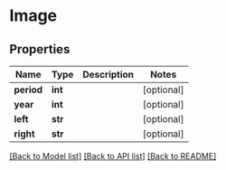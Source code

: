 # Image

## Properties

| Name       | Type    | Description | Notes      |
| ---------- | ------- | ----------- | ---------- |
| **period** | **int** |             | [optional] |
| **year**   | **int** |             | [optional] |
| **left**   | **str** |             | [optional] |
| **right**  | **str** |             | [optional] |

[[Back to Model list]](../README.md#documentation-for-models) [[Back to API list]](../README.md#documentation-for-api-endpoints) [[Back to README]](../README.md)
